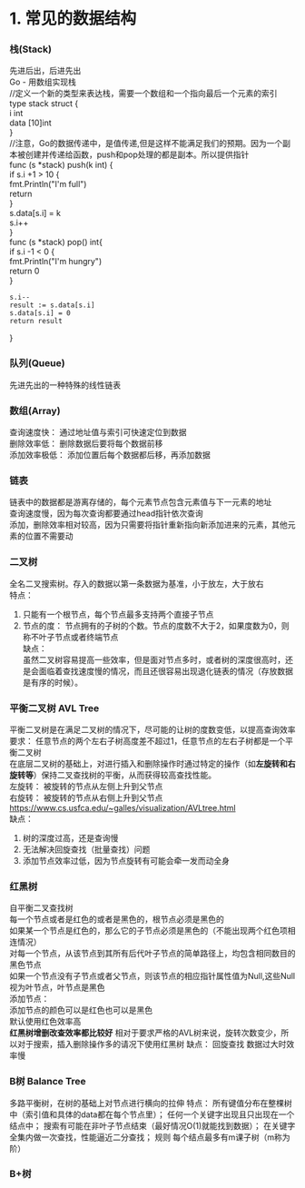 # 1. 常见的数据结构
### 栈(Stack)
先进后出，后进先出         
Go - 用数组实现栈       
//定义一个新的类型来表达栈，需要一个数组和一个指向最后一个元素的索引       
type stack struct {       
	i int       
	data [10]int       
}       
//注意，Go的数据传递中，是值传递,但是这样不能满足我们的预期。因为一个副本被创建并传递给函数，push和pop处理的都是副本。所以提供指针       
func (s *stack) push(k int) {       
	if s.i +1 > 10 {       
		fmt.Println("I'm full")       
		return       
	}       
	s.data[s.i] = k       
	s.i++       
}       
func (s *stack) pop() int{       
	if s.i -1 < 0 {       
		fmt.Println("I'm hungry")       
		return 0       
	}       
        
	s.i--       
	result := s.data[s.i]       
	s.data[s.i] = 0       
	return result       
}       
### 队列(Queue)
先进先出的一种特殊的线性链表     
### 数组(Array)
查询速度快： 通过地址值与索引可快速定位到数据      
删除效率低： 删除数据后要将每个数据前移     
添加效率极低： 添加位置后每个数据都后移，再添加数据     
### 链表
链表中的数据都是游离存储的，每个元素节点包含元素值与下一元素的地址     
查询速度慢，因为每次查询都要通过head指针依次查询     
添加，删除效率相对较高，因为只需要将指针重新指向新添加进来的元素，其他元素的位置不需要动     
### 二叉树
全名二叉搜索树。存入的数据以第一条数据为基准，小于放左，大于放右     
特点：     
1. 只能有一个根节点，每个节点最多支持两个直接子节点     
2. 节点的度： 节点拥有的子树的个数。节点的度数不大于2，如果度数为0，则称不叶子节点或者终端节点     
缺点：     
虽然二叉树容易提高一些效率，但是面对节点多时，或者树的深度很高时，还是会面临着查找速度慢的情况，而且还很容易出现退化链表的情况（存放数据是有序的时候）。    
### 平衡二叉树 AVL Tree
平衡二叉树是在满足二叉树的情况下，尽可能的让树的度数变低，以提高查询效率     
要求： 任意节点的两个左右子树高度差不超过1，任意节点的左右子树都是一个平衡二叉树     
在底层二叉树的基础上，对进行插入和删除操作时通过特定的操作（如**左旋转和右旋转等**）保持二叉查找树的平衡，从而获得较高查找性能。     
左旋转： 被旋转的节点从左侧上升到父节点     
右旋转： 被旋转的节点从右侧上升到父节点     
https://www.cs.usfca.edu/~galles/visualization/AVLtree.html     
缺点：     
1. 树的深度过高，还是查询慢     
2. 无法解决回旋查找（批量查找）问题     
3. 添加节点效率过低，因为节点旋转有可能会牵一发而动全身     
### 红黑树
自平衡二叉查找树     
每一个节点或者是红色的或者是黑色的，根节点必须是黑色的     
如果某一个节点是红色的，那么它的子节点必须是黑色的（不能出现两个红色项相连情况）     
对每一个节点，从该节点到其所有后代叶子节点的简单路径上，均包含相同数目的黑色节点     
如果一个节点没有子节点或者父节点，则该节点的相应指针属性值为Null,这些Null视为叶节点，叶节点是黑色     
添加节点：     
添加节点的颜色可以是红色也可以是黑色     
默认使用红色效率高     
**红黑树增删改查效率都比较好**
相对于要求严格的AVL树来说，旋转次数变少，所以对于搜索，插入删除操作多的请况下使用红黑树
缺点：
回旋查找
数据过大时效率慢
### B树 Balance Tree
多路平衡树，在树的基础上对节点进行横向的拉伸
特点：
所有键值分布在整棵树中（索引值和具体的data都在每个节点里）；
任何一个关键字出现且只出现在一个结点中；
搜索有可能在非叶子节点结束（最好情况O(1)就能找到数据）；
在关键字全集内做一次查找，性能逼近二分查找；
规则
每个结点最多有m课子树（m称为阶）
### B+树
